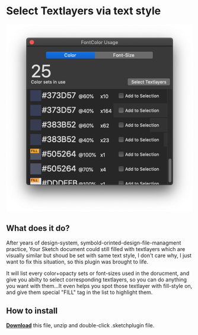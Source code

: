 # Select Textlayers via text style

![UI Preview](https://github.com/freeman990/FS_SameTextStyle/blob/master/Others/ui.png)

## What does it do?
After years of design-system, symbold-orinted-design-file-managment practice, Your Sketch document could still filled with textlayers which are visually similar but shoud be set with same text style, I don't care why, I just want to fix this situation, so this plugin was brought to life.

It will list every color+opacty sets or font-sizes used in the dorucment, and give you abilty to select corresponding textlayers, so you can do anything you want with them...It even helps you spot those textlayer with fill-style on, and give them special "FILL" tag in the list to highlight them.

## How to install
**[Download](https://github.com/freeman990/FS_SameTextStyle/archive/master.zip)** this file, unzip and double-click .sketchplugin file.
